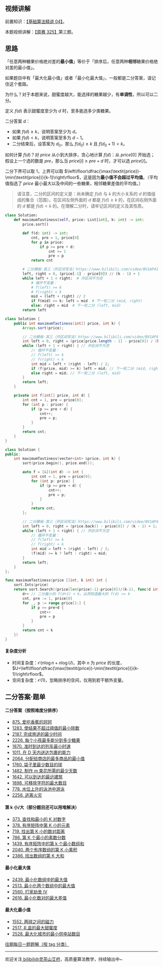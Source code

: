 ## 视频讲解

前置知识：[【基础算法精讲 04】](https://www.bilibili.com/video/BV1AP41137w7/)。

本题视频讲解：[【周赛 325】](https://www.bilibili.com/video/BV1FV4y1F7v7/)第三题。

## 思路

「任意两种糖果价格绝对差的**最小值**」等价于「排序后，任意两种**相邻**糖果价格绝对差的最小值」。

如果题目中有「最大化最小值」或者「最小化最大值」，一般都是二分答案，请记住这个套路。

为什么？对于本题来说，甜蜜度越大，能选择的糖果越少，有**单调性**，所以可以二分。

定义 $f(d)$ 表示甜蜜度至少为 $d$ 时，至多能选多少类糖果。

二分答案 $d$：

- 如果 $f(d)\ge k$，说明答案至少为 $d$。
- 如果 $f(d)< k$，说明答案至多为 $d-1$。
- 二分结束后，设答案为 $\textit{d}_0$，那么 $f(d_0)\ge k$ 且 $f(d_0+1)< k$。

如何计算 $f(d)$？对 $\textit{price}$ 从小到大排序，贪心地计算 $f(d)$：从 $\textit{price}[0]$ 开始选；假设上一个选的数是 $\textit{pre}$，那么当 $\textit{price}[i] \ge \textit{pre}+d$ 时，才可以选 $\textit{price}[i]$。

二分下界可以取 $1$，上界可以取 $\left\lfloor\dfrac{\max(\textit{price})-\min(\textit{price})}{k-1}\right\rfloor$，这是因为**最小值不会超过平均值**。（平均值指选了 $\textit{price}$ 最小最大以及中间的一些糖果，相邻糖果差值的平均值。）

> 请注意，二分的区间的定义是：尚未确定 $f(d)$ 与 $k$ 的大小关系的 $d$ 的值组成的集合（范围）。在区间左侧外面的 $d$ 都是 $f(d)\ge k$ 的，在区间右侧外面的 $d$ 都是 $f(d)< k$ 的。在理解二分时，请牢记区间的定义及其性质。

```py [sol-Python3]
class Solution:
    def maximumTastiness(self, price: List[int], k: int) -> int:
        price.sort()

        def f(d: int) -> int:
            cnt, pre = 1, price[0]
            for p in price:
                if p >= pre + d:
                    cnt += 1
                    pre = p
            return cnt

        # 二分模板·其三（开区间写法）https://www.bilibili.com/video/BV1AP41137w7/
        left, right = 0, (price[-1] - price[0]) // (k - 1) + 1
        while left + 1 < right:  # 开区间不为空
            # 循环不变量：
            # f(left) >= k
            # f(right) < k
            mid = (left + right) // 2
            if f(mid) >= k: left = mid  # 下一轮二分 (mid, right)
            else: right = mid  # 下一轮二分 (left, mid)
        return left
```

```java [sol-Java]
class Solution {
    public int maximumTastiness(int[] price, int k) {
        Arrays.sort(price);

        // 二分模板·其三（开区间写法）https://www.bilibili.com/video/BV1AP41137w7/
        int left = 0, right = (price[price.length - 1] - price[0]) / (k - 1) + 1;
        while (left + 1 < right) { // 开区间不为空
            // 循环不变量：
            // f(left) >= k
            // f(right) < k
            int mid = left + (right - left) / 2;
            if (f(price, mid) >= k) left = mid; // 下一轮二分 (mid, right)
            else right = mid; // 下一轮二分 (left, mid)
        }
        return left;
    }

    private int f(int[] price, int d) {
        int cnt = 1, pre = price[0];
        for (int p : price) {
            if (p >= pre + d) {
                cnt++;
                pre = p;
            }
        }
        return cnt;
    }
}
```

```cpp [sol-C++]
class Solution {
public:
    int maximumTastiness(vector<int> &price, int k) {
        sort(price.begin(), price.end());

        auto f = [&](int d) -> int {
            int cnt = 1, pre = price[0];
            for (int p: price) {
                if (p >= pre + d) {
                    cnt++;
                    pre = p;
                }
            }
            return cnt;
        };

        // 二分模板·其三（开区间写法）https://www.bilibili.com/video/BV1AP41137w7/
        int left = 0, right = (price.back() - price[0]) / (k - 1) + 1;
        while (left + 1 < right) { // 开区间不为空
            // 循环不变量：
            // f(left) >= k
            // f(right) < k
            int mid = left + (right - left) / 2;
            (f(mid) >= k ? left : right) = mid;
        }
        return left;
    }
};
```

```go [sol-Go]
func maximumTastiness(price []int, k int) int {
	sort.Ints(price)
	return sort.Search((price[len(price)-1]-price[0])/(k-1), func(d int) bool {
		d++ // 二分最小的 f(d+1) < k，从而知道最大的 f(d) >= k
		cnt, pre := 1, price[0]
		for _, p := range price[1:] {
			if p >= pre+d {
				cnt++
				pre = p
			}
		}
		return cnt < k
	})
}
```

#### 复杂度分析

- 时间复杂度：$\mathcal{O}(n\log n + n\log U)$，其中 $n$ 为 $\textit{price}$ 的长度，$U=\left\lfloor\dfrac{\max(\textit{price})-\min(\textit{price})}{k-1}\right\rfloor$。
- 空间复杂度：$\mathcal{O}(1)$，忽略排序的空间，仅用到若干额外变量。

## 二分答案·题单

#### 二分答案（按照难度分排序）
- [875. 爱吃香蕉的珂珂](https://leetcode.cn/problems/koko-eating-bananas/)
- [1283. 使结果不超过阈值的最小除数](https://leetcode.cn/problems/find-the-smallest-divisor-given-a-threshold/)
- [2187. 完成旅途的最少时间](https://leetcode.cn/problems/minimum-time-to-complete-trips/)
- [2226. 每个小孩最多能分到多少糖果](https://leetcode.cn/problems/maximum-candies-allocated-to-k-children/)
- [1870. 准时到达的列车最小时速](https://leetcode.cn/problems/minimum-speed-to-arrive-on-time/)
- [1011. 在 D 天内送达包裹的能力](https://leetcode.cn/problems/capacity-to-ship-packages-within-d-days/)
- [2064. 分配给商店的最多商品的最小值](https://leetcode.cn/problems/minimized-maximum-of-products-distributed-to-any-store/)
- [1760. 袋子里最少数目的球](https://leetcode.cn/problems/minimum-limit-of-balls-in-a-bag/)
- [1482. 制作 m 束花所需的最少天数](https://leetcode.cn/problems/minimum-number-of-days-to-make-m-bouquets/)
- [1642. 可以到达的最远建筑](https://leetcode.cn/problems/furthest-building-you-can-reach/)
- [1898. 可移除字符的最大数目](https://leetcode.cn/problems/maximum-number-of-removable-characters/)
- [778. 水位上升的泳池中游泳](https://leetcode.cn/problems/swim-in-rising-water/)
- [2258. 逃离火灾](https://leetcode.cn/problems/escape-the-spreading-fire/)

#### 第 k 小/大（部分题目还可以用堆解决）
- [373. 查找和最小的 K 对数字](https://leetcode.cn/problems/find-k-pairs-with-smallest-sums/)
- [378. 有序矩阵中第 K 小的元素](https://leetcode.cn/problems/kth-smallest-element-in-a-sorted-matrix/)
- [719. 找出第 K 小的数对距离](https://leetcode.cn/problems/find-k-th-smallest-pair-distance/)
- [786. 第 K 个最小的素数分数](https://leetcode.cn/problems/k-th-smallest-prime-fraction/)
- [1439. 有序矩阵中的第 k 个最小数组和](https://leetcode.cn/problems/find-the-kth-smallest-sum-of-a-matrix-with-sorted-rows/)
- [2040. 两个有序数组的第 K 小乘积](https://leetcode.cn/problems/kth-smallest-product-of-two-sorted-arrays/)
- [2386. 找出数组的第 K 大和](https://leetcode.cn/problems/find-the-k-sum-of-an-array/)

#### 最小化最大值
- [2439. 最小化数组中的最大值](https://leetcode.cn/problems/minimize-maximum-of-array/)
- [2513. 最小化两个数组中的最大值](https://leetcode.cn/problems/minimize-the-maximum-of-two-arrays/)
- [2560. 打家劫舍 IV](https://leetcode.cn/problems/house-robber-iv/)
- [2616. 最小化数对的最大差值](https://leetcode.cn/problems/minimize-the-maximum-difference-of-pairs/)

#### 最大化最小值
- [1552. 两球之间的磁力](https://leetcode.cn/problems/magnetic-force-between-two-balls/)
- [2517. 礼盒的最大甜蜜度](https://leetcode.cn/problems/maximum-tastiness-of-candy-basket/)
- [2528. 最大化城市的最小供电站数目](https://leetcode.cn/problems/maximize-the-minimum-powered-city/)

[往期每日一题题解（按 tag 分类）](https://github.com/EndlessCheng/codeforces-go/blob/master/leetcode/SOLUTIONS.md)

---

欢迎关注[ biIibiIi@灵茶山艾府](https://space.bilibili.com/206214)，高质量算法教学，持续输出中~
